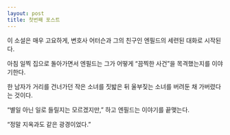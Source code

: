 ```yaml
---
layout: post
title: 첫번째 포스트
---
```


이 소설은 매우 고요하게, 변호사 어터슨과 그의 친구인 엔필드의 세련된 대화로 시작된다. 

아침 일찍 집으로 돌아가면서 엔필드는 그가 어떻게 “끔찍한 사건”을 목격했는지를 이야기한다. 

한 남자가 거리를 건너가던 작은 소녀를 짓밟은 뒤 울부짖는 소녀를 버려둔 채 가버렸다는 것이다. 

“별일 아닌 일로 들릴지는 모르겠지만,” 하고 엔필드는 이야기를 끝맺는다. 

“정말 지옥과도 같은 광경이었다.”
